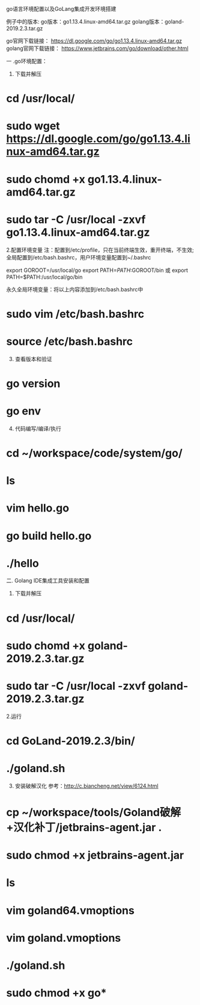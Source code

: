 go语言环境配置以及GoLang集成开发环境搭建


例子中的版本:
go版本：go1.13.4.linux-amd64.tar.gz
golang版本：goland-2019.2.3.tar.gz

go官网下载链接：
https://dl.google.com/go/go1.13.4.linux-amd64.tar.gz
golang官网下载链接：
https://www.jetbrains.com/go/download/other.html


一 .go环境配置：
1. 下载并解压
# cd /usr/local/
# sudo wget https://dl.google.com/go/go1.13.4.linux-amd64.tar.gz
# sudo chomd +x go1.13.4.linux-amd64.tar.gz
# sudo tar -C /usr/local -zxvf go1.13.4.linux-amd64.tar.gz

2.配置环境变量
注：配置到/etc/profile，只在当前终端生效，重开终端，不生效;
全局配置到/etc/bash.bashrc，用户环境变量配置到~/.bashrc

export GOROOT=/usr/local/go
export PATH=$PATH:$GOROOT/bin
或
export PATH=$PATH:/usr/local/go/bin

永久全局环境变量：将以上内容添加到/etc/bash.bashrc中
# sudo vim /etc/bash.bashrc
# source /etc/bash.bashrc

3. 查看版本和验证
# go version
# go env

4. 代码编写/编译/执行
# cd ~/workspace/code/system/go/
# ls
# vim hello.go 
# go build hello.go 
# ./hello 

二. Golang IDE集成工具安装和配置
1. 下载并解压
# cd /usr/local/
# sudo chomd +x goland-2019.2.3.tar.gz
# sudo tar -C /usr/local -zxvf goland-2019.2.3.tar.gz

2.运行
# cd GoLand-2019.2.3/bin/
# ./goland.sh

3. 安装破解汉化
参考：http://c.biancheng.net/view/6124.html
# cp ~/workspace/tools/Goland破解+汉化补丁/jetbrains-agent.jar .
# sudo chmod +x jetbrains-agent.jar 
# ls
# vim goland64.vmoptions
# vim goland.vmoptions 
# ./goland.sh
# sudo chmod +x go*
